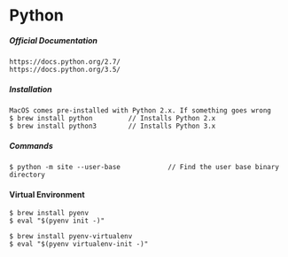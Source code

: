 # Python

##### Official Documentation

```
https://docs.python.org/2.7/
https://docs.python.org/3.5/
```

##### Installation

```
MacOS comes pre-installed with Python 2.x. If something goes wrong
$ brew install python         // Installs Python 2.x
$ brew install python3        // Installs Python 3.x
```

##### Commands

```
$ python -m site --user-base            // Find the user base binary directory
```

#### Virtual Environment

```
$ brew install pyenv
$ eval "$(pyenv init -)"

$ brew install pyenv-virtualenv
$ eval "$(pyenv virtualenv-init -)"
```



